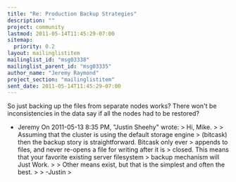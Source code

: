 ```yaml
---
title: "Re: Production Backup Strategies"
description: ""
project: community
lastmod: 2011-05-14T11:45:29-07:00
sitemap:
  priority: 0.2
layout: mailinglistitem
mailinglist_id: "msg03338"
mailinglist_parent_id: "msg03335"
author_name: "Jeremy Raymond"
project_section: "mailinglistitem"
sent_date: 2011-05-14T11:45:29-07:00
---
```



So just backing up the files from separate nodes works? There won't be
inconsistencies in the data say if all the nodes had to be restored?

- Jeremy
On 2011-05-13 8:35 PM, "Justin Sheehy"  wrote:
&gt; Hi, Mike.
&gt;
&gt; Assuming that the cluster is using the default storage engine
&gt; (bitcask) then the backup story is straightforward. Bitcask only ever
&gt; appends to files, and never re-opens a file for writing after it is
&gt; closed. This means that your favorite existing server filesystem
&gt; backup mechanism will Just Work.
&gt;
&gt; Other means exist, but that is the simplest and often the best.
&gt;
&gt; -Justin
&gt;
